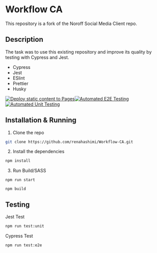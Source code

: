 # Workflow CA

This repository is a fork of the Noroff Social Media Client repo.

## Description

The task was to use this existing repository and improve its quality by testing with Cypress and Jest.

- Cypress
- Jest
- ESlint
- Prettier
- Husky

[![Deploy static content to Pages](https://github.com/renahashimi/Workflow-CA/actions/workflows/pages.yml/badge.svg)](https://github.com/renahashimi/Workflow-CA/actions/workflows/pages.yml)[![Automated E2E Testing](https://github.com/renahashimi/Workflow-CA/actions/workflows/e2e-test.yml/badge.svg)](https://github.com/renahashimi/Workflow-CA/actions/workflows/e2e-test.yml)[![Automated Unit Testing](https://github.com/renahashimi/Workflow-CA/actions/workflows/test.yml/badge.svg)](https://github.com/renahashimi/Workflow-CA/actions/workflows/test.yml)

## Installation & Running

1. Clone the repo

```bash
git clone https://github.com/renahashimi/Workflow-CA.git
```

2. Install the dependencies

```bash
npm install
```

3. Run Build/SASS

```bas
npm run start
```

```bas
npm build
```

## Testing

Jest Test

```bash
npm run test:unit
```

Cypress Test

```bash
npm run test:e2e
```
